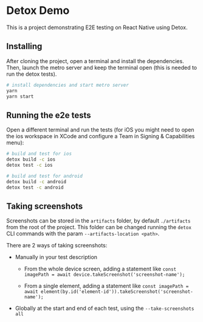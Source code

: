 # Detox Demo

This is a project demonstrating E2E testing on React Native using Detox.

## Installing

After cloning the project, open a terminal and install the dependencies. Then, launch the metro server and keep the terminal open (this is needed to run the detox tests).

```sh
# install dependencies and start metro server
yarn
yarn start
```

## Running the e2e tests

Open a different terminal and run the tests (for iOS you might need to open the ios workspace in XCode and configure a Team in Signing & Capabilities menu):

```sh
# build and test for ios
detox build -c ios
detox test -c ios

# build and test for android
detox build -c android
detox test -c android
```

## Taking screenshots

Screenshots can be stored in the `artifacts` folder, by default `./artifacts` from the root of the project. This folder can be changed running the `detox` CLI commands with the param `--artifacts-location <path>`.

There are 2 ways of taking screenshots:

- Manually in your test description

  - From the whole device screen, adding a statement like `const imagePath = await device.takeScreenshot('screenshot-name');`

  - From a single element, adding a statement like `const imagePath = await element(by.id('element-id')).takeScreenshot('screenshot-name');`

- Globally at the start and end of each test, using the `--take-screenshots all`
